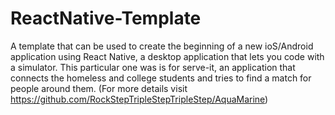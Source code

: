 # ReactNative-Template
A template that can be used to create the beginning of a new ioS/Android application using React Native, a desktop application that lets you code with a simulator. This particular one was is for serve-it, an application that connects the homeless and college students and tries to find a match for people around them. (For more details visit https://github.com/RockStepTripleStepTripleStep/AquaMarine)
